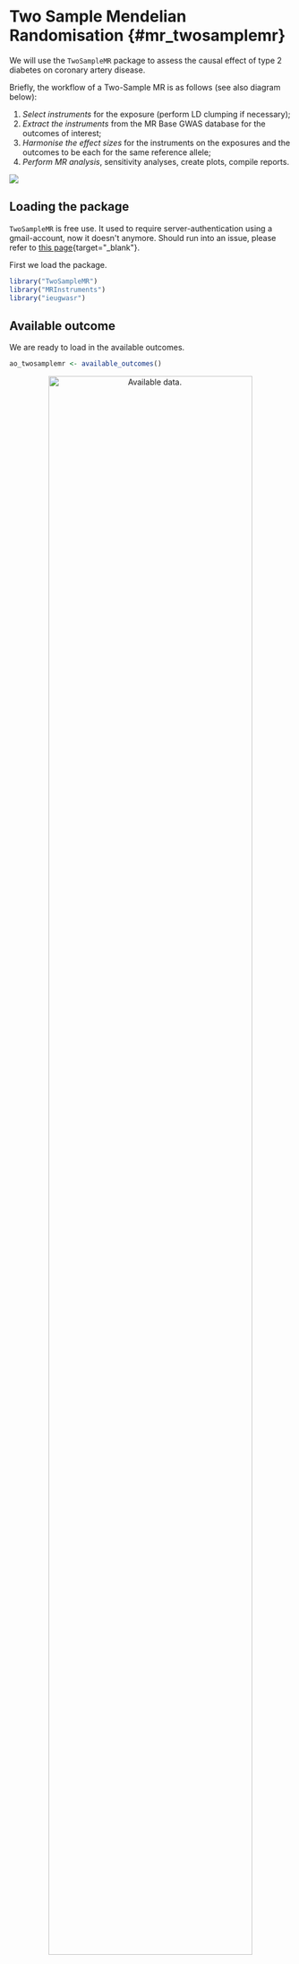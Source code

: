 # Two Sample Mendelian Randomisation {#mr_twosamplemr}
<!-- ![](./img/_headers/banner_man_standing_dna.png){width=100%} -->





We will use the `TwoSampleMR` package to assess the causal effect of type 2 diabetes on coronary artery disease.

Briefly, the workflow of a Two-Sample MR is as follows (see also diagram below):

1. _Select instruments_ for the exposure (perform LD clumping if necessary);
2. _Extract the instruments_ from the MR Base GWAS database for the outcomes of interest;
3. _Harmonise the effect sizes_ for the instruments on the exposures and the outcomes to be each for the same reference allele;
4. _Perform MR analysis_, sensitivity analyses, create plots, compile reports.

![](img/twosamplemr.png)

## Loading the package

`TwoSampleMR` is free use. It used to require server-authentication using a gmail-account, now it doesn't anymore. Should run into an issue, please refer to [this page](https://mrcieu.github.io/TwoSampleMR/articles/introduction.html){target="_blank"}.

First we load the package.

```r
library("TwoSampleMR")
library("MRInstruments")
library("ieugwasr")
```


## Available outcome

We are ready to load in the available outcomes. 

```r
ao_twosamplemr <- available_outcomes()
```

<div class="figure" style="text-align: center">
<img src="./img/twosamplemr/twosamplemr_avout.png" alt="Available data." width="85%" />
<p class="caption">(\#fig:twosamplemravout)Available data.</p>
</div>

## Instruments

The `MRInstruments`-package, which comes with `TwoSampleMR`, includes several types of instruments:

- _gwas_catalog_, which includes data from GWAS collected by the GWAS Catalog
- _metab_qtls_, all known quantitative trait loci (meQTLs) associated to circulating metabolites
- _proteomic_qtls_, all known protein QTLs (pQTLs) associated to circulating protein levels
- _gtex_eqtl_, all known expression QTLs (eQTLs) associated to gene expression in 53 different tissues from GTEx Portal
- _aries_mqtl_, all known methylation QTLs (mQTLs) associated to DNA methylation in blood from ARIES


Let's select T2D associated instruments.


```r
data("gwas_catalog")
t2d_gwas <- subset(gwas_catalog, grepl("Mahajan", Author) & PubmedID == "24509480" & Phenotype == "Type 2 diabetes")
t2d_exp_dat <- format_data(t2d_gwas)
```

<div class="figure" style="text-align: center">
<img src="./img/twosamplemr/twosamplemr_instruments.png" alt="Available data." width="85%" />
<p class="caption">(\#fig:twosamplemrinstruments)Available data.</p>
</div>

## Clumping

Like with identifying independent GWAS hits, it is important for TwoSampleMR to ensure that the instruments for the exposure are independent. We can use MR Base to perform clumping. The European samples from the 1000 genomes project are used to estimate LD between SNPs. You can provide a list of SNP IDs, the SNPs will be extracted from 1000 genomes data, LD calculated between them, and amongst those SNPs that have LD R-square above the specified threshold only the SNP with the lowest P-value will be retained. To do this, use the following command.


```r
t2d_exp_dat <- clump_data(t2d_exp_dat)
```

<div class="figure" style="text-align: center">
<img src="./img/twosamplemr/twosamplemr_clump.png" alt="All available data." width="85%" />
<p class="caption">(\#fig:twosamplemrclump)All available data.</p>
</div>

## Outcomes

Right, so now we are ready to select the proper outcome, CAD. There are multiple datasets available in MRBase, the database used by `TwoSampleMR`. Let's review them all and select one with the largest overlap with our exposure SNPs.


```r
ao_twosamplemr[grepl("heart disease", ao_twosamplemr$trait), ]
```

<div class="figure" style="text-align: center">
<img src="./img/twosamplemr/twosamplemr_chd.png" alt="Available CHD data." width="85%" />
<p class="caption">(\#fig:twosamplemrchd)Available CHD data.</p>
</div>

It turns out there are several options listed below. 

| Code        | Year        | Author      | Description | Ncases      | Ncontrols |
|-------------|-------------|-------------|-----------|-------------|-------------|
| ukb-d-I9_IHD | 2018 | Neale Labe | Ischaemic heart disease, wide definition | 20857 | 340337 |
| ukb-d-I9_CHD_NOREV | 2018 | Neale Labe | Major coronary heart disease event excluding revascularizations 10157 351037 |
| ieu-a-7 | 2015 | Nikpay _et al._  | Coronary artery disease | 60801 123504 |
| ieu-a-9 | 2013 | Deloukas _et al. _ | Coronary artery disease | 63746 130681 |
| ieu-a-8 | 2011 | Schunkert _et al._ | Coronary artery disease | 22233 | 64762 |

We will use the `ieu-a-7` dataset as this provides the latest and the greatest, but at the same time (when you go into the literature and dig up the publication) you need a good and sharp definition of the outcome you are interested in.



```r
chd_out_dat <- extract_outcome_data(
    snps = t2d_exp_dat$SNP,
    # outcomes = "UKB-a:534" # - this one is deprecated, use the one below
    # Deprecated IDs being used? Detected numeric IDs. Trying to fix, but please note the changes below for future.
    # UKB-a:534  ->  ukb-a-534
    outcomes = "ieu-a-7"
)
```

<div class="figure" style="text-align: center">
<img src="./img/twosamplemr/twosamplemr_chdout.png" alt="Extracting available top SNPs." width="85%" />
<p class="caption">(\#fig:twosamplemrchdout)Extracting available top SNPs.</p>
</div>

### Harmonisation

It is important to make sure that the effect allele associated to T2D of any given SNP is the same as the effect allele associated CAD. In other words, we need to harmonise the data.


```r
dat <- harmonise_data(
    exposure_dat = t2d_exp_dat,
    outcome_dat = chd_out_dat
)
```

<div class="figure" style="text-align: center">
<img src="./img/twosamplemr/twosamplemr_harmonise.png" alt="Harmonising the instruments." width="85%" />
<p class="caption">(\#fig:twosamplemrharmonise)Harmonising the instruments.</p>
</div>

<!-- ### Drop duplicate datasets -->
<!-- After data harmonisation, users may find that their dataset contains duplicate exposure-outcome summary sets. This can arise, for example, when a GWAS consortium has released multiple results from separate GWAS analyses for the same trait.  -->
<!-- The best thing to do, is to prune the datasets so that only the exposure-outcome combination with the highested expected power is retained.  -->
<!-- In our case we only have 1 dataset for the exposure and 1 for the outcome. But if you don't, you can use the command below. -->

<!-- ```{r MR_powerprune} -->

<!-- dat <- power_prune(dat,  -->
<!--                    method = 1, -->
<!--                    dist.outcome = "binary") -->

<!-- ``` -->

### Mendelian randomisation

Now that the data is harmonised, we are ready to perform a MR and test for a causal relation of T2D with CAD.

```r
res <- mr(dat)

DT::datatable(res, caption = "MR of type 2 diabetes and coronary artery disease", rownames = FALSE)
```

<div class="figure" style="text-align: center">
<img src="./img/twosamplemr/twosamplemr_analysis.png" alt="Primary MR analysis." width="85%" />
<p class="caption">(\#fig:twosamplemranalysis)Primary MR analysis.</p>
</div>

> Question: What is the causal effect of T2D on CAD? Can you describe this using the knowledge from the lecture and the results in the table.

Several tests are applied. You can change the method(s) applied by using the `method_list` flag. Below a list of available methods.


Table: (\#tab:MR_methods)Available MR methods

|obj                           |name                                                      |PubmedID |Description                                                 |use_by_default |heterogeneity_test |
|:-----------------------------|:---------------------------------------------------------|:--------|:-----------------------------------------------------------|:--------------|:------------------|
|mr_wald_ratio                 |Wald ratio                                                |         |                                                            |TRUE           |FALSE              |
|mr_two_sample_ml              |Maximum likelihood                                        |         |                                                            |FALSE          |TRUE               |
|mr_egger_regression           |MR Egger                                                  |26050253 |                                                            |TRUE           |TRUE               |
|mr_egger_regression_bootstrap |MR Egger (bootstrap)                                      |26050253 |                                                            |FALSE          |FALSE              |
|mr_simple_median              |Simple median                                             |         |                                                            |FALSE          |FALSE              |
|mr_weighted_median            |Weighted median                                           |         |                                                            |TRUE           |FALSE              |
|mr_penalised_weighted_median  |Penalised weighted median                                 |         |                                                            |FALSE          |FALSE              |
|mr_ivw                        |Inverse variance weighted                                 |         |                                                            |TRUE           |TRUE               |
|mr_ivw_radial                 |IVW radial                                                |         |                                                            |FALSE          |TRUE               |
|mr_ivw_mre                    |Inverse variance weighted (multiplicative random effects) |         |                                                            |FALSE          |FALSE              |
|mr_ivw_fe                     |Inverse variance weighted (fixed effects)                 |         |                                                            |FALSE          |FALSE              |
|mr_simple_mode                |Simple mode                                               |         |                                                            |TRUE           |FALSE              |
|mr_weighted_mode              |Weighted mode                                             |         |                                                            |TRUE           |FALSE              |
|mr_weighted_mode_nome         |Weighted mode (NOME)                                      |         |                                                            |FALSE          |FALSE              |
|mr_simple_mode_nome           |Simple mode (NOME)                                        |         |                                                            |FALSE          |FALSE              |
|mr_raps                       |Robust adjusted profile score (RAPS)                      |         |                                                            |FALSE          |FALSE              |
|mr_sign                       |Sign concordance test                                     |         |Tests for concordance of signs between exposure and outcome |FALSE          |FALSE              |
|mr_uwr                        |Unweighted regression                                     |         |Doesn't use any weights                                     |FALSE          |TRUE               |

### Heterogeneity & Pleiotropy

Many genetic variants are associated to multiple traits, thus _pleiotropy_ is common and widespread in the human genome. This poses as an issue to tease apart causal relations in Mendelian randomisation.
_Vertical pleiotropy_ arises because a SNP influences one trait, which in turn influences another. We can use MR to estimate the causal influence between the traits.
_Horizontal pleiotropy_ arises due to SNPs influencing two traits through independent pathways[@hemani2018].

Further, we should test for study heterogeneity.


```r
mr_heterogeneity(dat)
```

<div class="figure" style="text-align: center">
<img src="./img/twosamplemr/twosamplemr_heterogeneity.png" alt="MR heterogeneity." width="85%" />
<p class="caption">(\#fig:twosamplemrheterogeneity)MR heterogeneity.</p>
</div>


```r
mr_pleiotropy_test(dat)
```

<div class="figure" style="text-align: center">
<img src="./img/twosamplemr/twosamplemr_pleiotropy.png" alt="MR pleiotropy." width="85%" />
<p class="caption">(\#fig:twosamplemrpleiotropy)MR pleiotropy.</p>
</div>

> Question: What do the results of the heterogeneity and pleiotropy tests tell you?

### Leave-one-out

It is also key to inspect the causal effects per SNP and perform a leave-one-out analysis.


```r
res_single <- mr_singlesnp(dat)
DT::datatable(res_single, caption = "Single SNP MR analysis", rownames = FALSE)
```

<div class="figure" style="text-align: center">
<img src="./img/twosamplemr/twosamplemr_singlesnp.png" alt="Single SNP analysis results." width="85%" />
<p class="caption">(\#fig:twosamplemrsingle)Single SNP analysis results.</p>
</div>


```r
res_loo <- mr_leaveoneout(dat)
DT::datatable(res_loo, caption = "Leave-one-out MR analysis", rownames = FALSE)
```

<div class="figure" style="text-align: center">
<img src="./img/twosamplemr/twosamplemr_loo.png" alt="Leave-One-Out analysis results." width="85%" />
<p class="caption">(\#fig:twosamplemrloo)Leave-One-Out analysis results.</p>
</div>

> Question: What do the results of the single SNP and leave-one-out analyses tell you?

### Visualisation

It is important to present the causal inference graphically.

**Scatter plot**


```r
res <- mr(dat)
p1 <- mr_scatter_plot(res, dat)
p1
```

<div class="figure" style="text-align: center">
<img src="./img/twosamplemr/twosamplemr_scatter.png" alt="Scatter plot." width="85%" />
<p class="caption">(\#fig:twosamplemrscatter)Scatter plot.</p>
</div>

> Question: What do you see in the scatter plot? And what can you conclude from this?

**Single SNP plot**


```r
res_single <- mr_singlesnp(dat)
p2 <- mr_forest_plot(res_single)
p2
```

<div class="figure" style="text-align: center">
<img src="./img/twosamplemr/twosamplemr_forest.png" alt="Single SNP plot." width="85%" />
<p class="caption">(\#fig:twosamplemrforest)Single SNP plot.</p>
</div>

> Question: What do you see in the forest plot? And what can you conclude from this?

**Leave-One-Out plot**

```r
res_loo <- mr_leaveoneout(dat)
p3 <- mr_leaveoneout_plot(res_loo)
p3
```

<div class="figure" style="text-align: center">
<img src="./img/twosamplemr/twosamplemr_looplot.png" alt="Leave-One-Out plot." width="85%" />
<p class="caption">(\#fig:twosamplemrlooplot)Leave-One-Out plot.</p>
</div>

> Question: what does a leave-one-out ploy tell you? And what can you conclude from this?

**Funnel plot**

```r
res_single <- mr_singlesnp(dat)
p4 <- mr_funnel_plot(res_single)
p4
```

<div class="figure" style="text-align: center">
<img src="./img/twosamplemr/twosamplemr_funnelplot.png" alt="Funnel plot." width="85%" />
<p class="caption">(\#fig:twosamplemrfunnelplot)Funnel plot.</p>
</div>

> Question: Why would yoy use a funnel plot? And what can it tell you? 

<!-- ### Editing the results -->

<!-- You can edit the results to summarize them in a nice table.  -->

<!-- ```{r MR_editing, echo = TRUE, eval = TRUE} -->
<!-- generate_odds_ratios(res) -->

<!-- res <- mr(dat) -->
<!-- het <- mr_heterogeneity(dat) -->
<!-- plt <- mr_pleiotropy_test(dat) -->
<!-- sin <- mr_singlesnp(dat) -->

<!-- all_res <- combine_all_mrresults(res, het, -->
<!--                                plt, sin, -->
<!--                                ao_slc = TRUE, -->
<!--                                Exp=TRUE, -->
<!--                                split.exposure = FALSE, -->
<!--                                split.outcome = TRUE) -->

<!-- head(all_res[,c("Method","outcome","exposure","nsnp","b","se","pval","intercept","intercept_se","intercept_pval","Q","Q_df","Q_pval","consortium","ncase","ncontrol","pmid","population")]) -->

<!-- DT::datatable(all_res) -->
<!-- ``` -->

> Question: What are your main conclusions from the MR analysis?

## The end?

You are almost at the end. Time to return to the previous chapter on post-GWAS analyses \@ref(post-gwas).

<script>
title=document.getElementById('header');
title.innerHTML = '<img src="./img/headers/banner_man_standing_dna.png" alt="TwoSample Mendelian Randomization">' + title.innerHTML
</script>
